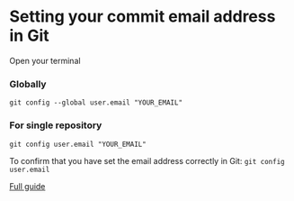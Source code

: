 # Setting your commit email address in Git

Open your terminal

### Globally
`git config --global user.email "YOUR_EMAIL"`

### For single repository
`git config user.email "YOUR_EMAIL"`

To confirm that you have set the email address correctly in Git:
`git config user.email`

[Full guide](https://docs.github.com/en/account-and-profile/setting-up-and-managing-your-personal-account-on-github/managing-email-preferences/setting-your-commit-email-address#setting-your-commit-email-address-in-git)